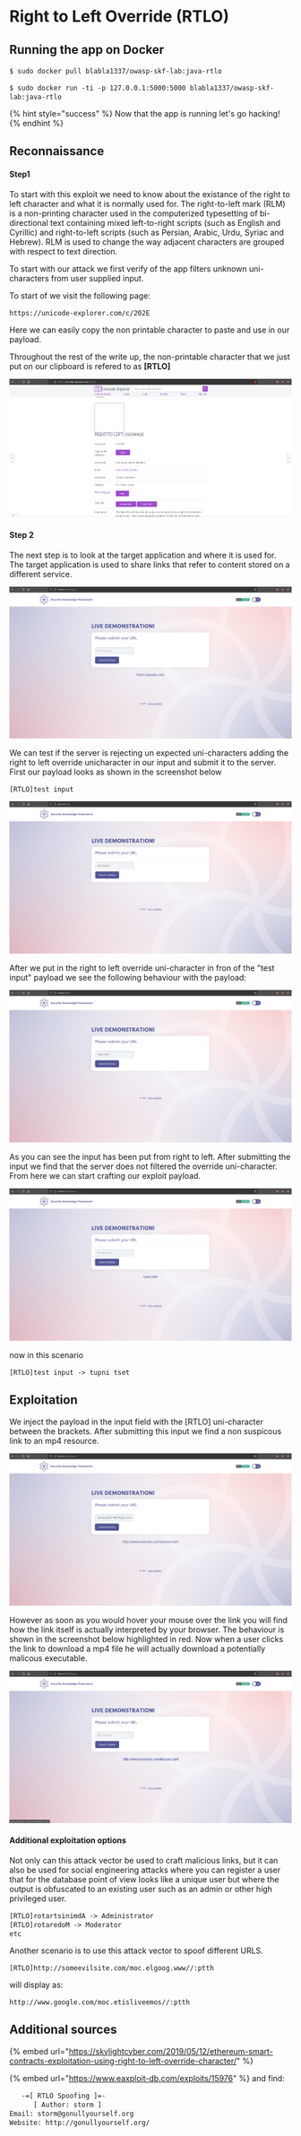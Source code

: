 # Right to Left Override \(RTLO\)

## Running the app on Docker

```
$ sudo docker pull blabla1337/owasp-skf-lab:java-rtlo
```

```
$ sudo docker run -ti -p 127.0.0.1:5000:5000 blabla1337/owasp-skf-lab:java-rtlo
```

{% hint style="success" %}
Now that the app is running let's go hacking!
{% endhint %}

## Reconnaissance

#### Step1

To start with this exploit we need to know about the existance of the right to left character and what it is normally used for. The right-to-left mark (RLM) is a non-printing character used in the computerized typesetting of bi-directional text containing mixed left-to-right scripts (such as English and Cyrillic) and right-to-left scripts (such as Persian, Arabic, Urdu, Syriac and Hebrew). RLM is used to change the way adjacent characters are grouped with respect to text direction.

To start with our attack we first verify of the app filters unknown uni-characters from
user supplied input.

To start of we visit the following page:

```
https://unicode-explorer.com/c/202E
```

Here we can easily copy the non printable character to paste and use in our payload.

Throughout the rest of the write up, the non-printable character that we just put on our clipboard is refered to as **[RTLO]**

![](https://raw.githubusercontent.com/blabla1337/skf-labs/master/.gitbook/assets/python/RTLO/1.png)

#### Step 2

The next step is to look at the target application and where it is used for.
The target application is used to share links that refer to content stored on
a different service.

![](https://raw.githubusercontent.com/blabla1337/skf-labs/master/.gitbook/assets/python/RTLO/2.png)

We can test if the server is rejecting un expected uni-characters adding the right to left override unicharacter in our input and submit it to the server. First our payload looks as shown in the screenshot below

    [RTLO]test input

![](https://raw.githubusercontent.com/blabla1337/skf-labs/master/.gitbook/assets/python/RTLO/3.png)

After we put in the right to left override uni-character in fron of the "test input" payload we see the following behaviour with the payload:

![](https://raw.githubusercontent.com/blabla1337/skf-labs/master/.gitbook/assets/python/RTLO/4.png)

As you can see the input has been put from right to left.
After submitting the input we find that the server does not filtered the override uni-character. From here we can start crafting our exploit payload.

![](https://raw.githubusercontent.com/blabla1337/skf-labs/master/.gitbook/assets/python/RTLO/5.png)

now in this scenario

    [RTLO]test input -> tupni tset

## Exploitation

We inject the payload in the input field with the [RTLO] uni-character between the
brackets. After submitting this input we find a non suspicous link to an mp4 resource.

![](https://raw.githubusercontent.com/blabla1337/skf-labs/master/.gitbook/assets/python/RTLO/6.png)

However as soon as you would hover your mouse over the link you will find how the link itself is actually interpreted by your browser. The behaviour is shown in the screenshot below highlighted in red. Now when a user clicks the link to download a mp4 file he will actually download a potentially malicous executable.

![](https://raw.githubusercontent.com/blabla1337/skf-labs/master/.gitbook/assets/python/RTLO/7.png)

#### Additional exploitation options

Not only can this attack vector be used to craft malicious links, but it can also
be used for social engineering attacks where you can register a user that for the database point of view looks like a unique user but where the output is obfuscated to an existing user such as an admin or other high privileged user.

    [RTLO]rotartsinimdA -> Administrator
    [RTLO]rotaredoM -> Moderator
    etc

Another scenario is to use this attack vector to spoof different URLS.

    [RTLO]http://someevilsite.com/moc.elgoog.www//:ptth

will display as:

    http://www.google.com/moc.etisliveemos//:ptth

## Additional sources

{% embed url="https://skylightcyber.com/2019/05/12/ethereum-smart-contracts-exploitation-using-right-to-left-override-character/" %}

{% embed url="https://www.eaxploit-db.com/exploits/15976" %} and find:

```
   -=[ RTLO Spoofing ]=-
      [ Author: storm ]
Email: storm@gonullyourself.org
Website: http://gonullyourself.org/
```
